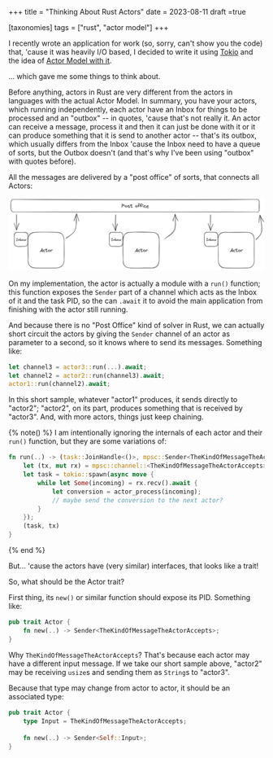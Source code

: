 +++
title = "Thinking About Rust Actors"
date = 2023-08-11
draft =true

[taxonomies]
tags = ["rust", "actor model"]
+++

I recently wrote an application for work (so, sorry, can't show you the code)
that, 'cause it was heavily I/O based, I decided to write it using
[Tokio](https://tokio.rs/) and the idea of [Actor Model with
it](https://ryhl.io/blog/actors-with-tokio/).

... which gave me some things to think about.

<!-- more -->

Before anything, actors in Rust are very different from the actors in languages
with the actual Actor Model. In summary, you have your actors, which running
independently, each actor have an Inbox for things to be processed and an
"outbox" -- in quotes, 'cause that's not really it. An actor can receive a
message, process it and then it can just be done with it or it can produce
something that it is send to another actor -- that's its outbox, which usually
differs from the Inbox 'cause the Inbox need to have a queue of sorts, but the
Outbox doesn't (and that's why I've been using "outbox" with quotes before).

All the messages are delivered by a "post office" of sorts, that connects all
Actors:

![](actors.png "A silly representation of the actor model")

On my implementation, the actor is actually a module with a `run()` function;
this function exposes the `Sender` part of a channel which acts as the Inbox of
it and the task PID, so the can `.await` it to avoid the main application from
finishing with the actor still running. 

And because there is no "Post Office" kind of solver in Rust, we can actually
short circuit the actors by giving the `Sender` channel of an actor as
parameter to a second, so it knows where to send its messages. Something like:

```rust
let channel3 = actor3::run(...).await;
let channel2 = actor2::run(channel3).await;
actor1::run(channel2).await;
```

In this short sample, whatever "actor1" produces, it sends directly to
"actor2"; "actor2", on its part, produces something that is received by
"actor3". And, with more actors, things just keep chaining.

{% note() %}
I am intentionally ignoring the internals of each actor and their `run()`
function, but they are some variations of:

```rust
fn run(..) -> (task::JoinHandle<()>, mpsc::Sender<TheKindOfMessageTheActorAccepts>) {
    let (tx, mut rx) = mpsc::channel::<TheKindOfMessageTheActorAccepts>(SOME_SIZE);
    let task = tokio::spawn(async move {
        while let Some(incoming) = rx.recv().await {
            let conversion = actor_process(incoming);
            // maybe send the conversion to the next actor?
        }
    });
    (task, tx)
}
```
{% end %}

But... 'cause the actors have (very similar) interfaces, that looks like a
trait!

So, what should be the Actor trait?

First thing, its `new()` or similar function should expose its PID. Something
like:

```rust
pub trait Actor {
    fn new(..) -> Sender<TheKindOfMessageTheActorAccepts>;
}
```

Why `TheKindOfMessageTheActorAccepts`? That's because each actor may have a
different input message. If we take our short sample above, "actor2" may be
receiving `usize`s and sending them as `String`s to "actor3".

Because that type may change from actor to actor, it should be an associated
type:

```rust
pub trait Actor {
    type Input = TheKindOfMessageTheActorAccepts;

    fn new(..) -> Sender<Self::Input>;
}
```
